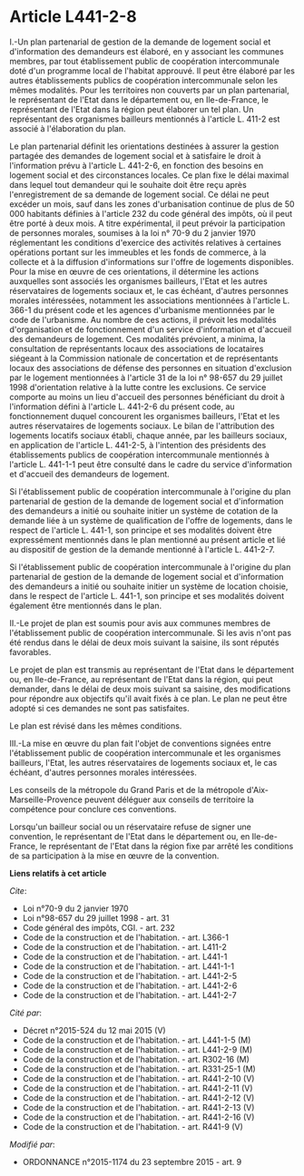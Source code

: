 # Article L441-2-8

I.-Un plan partenarial de gestion de la demande de logement social et d'information des demandeurs est élaboré, en y
associant les communes membres, par tout établissement public de coopération intercommunale doté d'un programme local de
l'habitat approuvé. Il peut être élaboré par les autres établissements publics de coopération intercommunale selon les mêmes
modalités. Pour les territoires non couverts par un plan partenarial, le représentant de l'Etat dans le département ou, en
Ile-de-France, le représentant de l'Etat dans la région peut élaborer un tel plan. Un représentant des organismes bailleurs
mentionnés à l'article L. 411-2 est associé à l'élaboration du plan. 

Le plan partenarial définit les orientations destinées à assurer la gestion partagée des demandes de logement social et à
satisfaire le droit à l'information prévu à l'article L. 441-2-6, en fonction des besoins en logement social et des
circonstances locales. Ce plan fixe le délai maximal dans lequel tout demandeur qui le souhaite doit être reçu après
l'enregistrement de sa demande de logement social. Ce délai ne peut excéder un mois, sauf dans les zones d'urbanisation
continue de plus de 50 000 habitants définies à l'article 232 du code général des impôts, où il peut être porté à deux mois.
A titre expérimental, il peut prévoir la participation de personnes morales, soumises à la loi n° 70-9 du 2 janvier 1970
réglementant les conditions d'exercice des activités relatives à certaines opérations portant sur les immeubles et les fonds
de commerce, à la collecte et à la diffusion d'informations sur l'offre de logements disponibles. Pour la mise en œuvre de
ces orientations, il détermine les actions auxquelles sont associés les organismes bailleurs, l'Etat et les autres
réservataires de logements sociaux et, le cas échéant, d'autres personnes morales intéressées, notamment les associations
mentionnées à l'article L. 366-1 du présent code et les agences d'urbanisme mentionnées par le code de l'urbanisme. Au nombre
de ces actions, il prévoit les modalités d'organisation et de fonctionnement d'un service d'information et d'accueil des
demandeurs de logement. Ces modalités prévoient, a minima, la consultation de représentants locaux des associations de
locataires siégeant à la Commission nationale de concertation et de représentants locaux des associations de défense des
personnes en situation d'exclusion par le logement mentionnées à l'article 31 de la loi n° 98-657 du 29 juillet 1998
d'orientation relative à la lutte contre les exclusions. Ce service comporte au moins un lieu d'accueil des personnes
bénéficiant du droit à l'information défini à l'article L. 441-2-6 du présent code, au fonctionnement duquel concourent les
organismes bailleurs, l'Etat et les autres réservataires de logements sociaux. Le bilan de l'attribution des logements
locatifs sociaux établi, chaque année, par les bailleurs sociaux, en application de l'article L. 441-2-5, à l'intention des
présidents des établissements publics de coopération intercommunale mentionnés à l'article L. 441-1-1 peut être consulté dans
le cadre du service d'information et d'accueil des demandeurs de logement. 

Si l'établissement public de coopération intercommunale à l'origine du plan partenarial de gestion de la demande de logement
social et d'information des demandeurs a initié ou souhaite initier un système de cotation de la demande liée à un système de
qualification de l'offre de logements, dans le respect de l'article L. 441-1, son principe et ses modalités doivent être
expressément mentionnés dans le plan mentionné au présent article et lié au dispositif de gestion de la demande mentionné à
l'article L. 441-2-7. 

Si l'établissement public de coopération intercommunale à l'origine du plan partenarial de gestion de la demande de logement
social et d'information des demandeurs a initié ou souhaite initier un système de location choisie, dans le respect de
l'article L. 441-1, son principe et ses modalités doivent également être mentionnés dans le plan. 

II.-Le projet de plan est soumis pour avis aux communes membres de l'établissement public de coopération intercommunale. Si
les avis n'ont pas été rendus dans le délai de deux mois suivant la saisine, ils sont réputés favorables. 

Le projet de plan est transmis au représentant de l'Etat dans le département ou, en Ile-de-France, au représentant de l'Etat
dans la région, qui peut demander, dans le délai de deux mois suivant sa saisine, des modifications pour répondre aux
objectifs qu'il avait fixés à ce plan. Le plan ne peut être adopté si ces demandes ne sont pas satisfaites. 

Le plan est révisé dans les mêmes conditions. 

III.-La mise en œuvre du plan fait l'objet de conventions signées entre l'établissement public de coopération intercommunale
et les organismes bailleurs, l'Etat, les autres réservataires de logements sociaux et, le cas échéant, d'autres personnes
morales intéressées. 

Les conseils de la métropole du Grand Paris et de la métropole d'Aix-Marseille-Provence peuvent déléguer aux conseils de
territoire la compétence pour conclure ces conventions. 

Lorsqu'un bailleur social ou un réservataire refuse de signer une convention, le représentant de l'Etat dans le département
ou, en Ile-de-France, le représentant de l'Etat dans la région fixe par arrêté les conditions de sa participation à la mise
en œuvre de la convention.

**Liens relatifs à cet article**

_Cite_:

  - Loi n°70-9 du 2 janvier 1970
  - Loi n°98-657 du 29 juillet 1998 - art. 31
  - Code général des impôts, CGI. - art. 232
  - Code de la construction et de l'habitation. - art. L366-1
  - Code de la construction et de l'habitation. - art. L411-2
  - Code de la construction et de l'habitation. - art. L441-1
  - Code de la construction et de l'habitation. - art. L441-1-1
  - Code de la construction et de l'habitation. - art. L441-2-5
  - Code de la construction et de l'habitation. - art. L441-2-6
  - Code de la construction et de l'habitation. - art. L441-2-7

_Cité par_:

  - Décret n°2015-524 du 12 mai 2015 (V)
  - Code de la construction et de l'habitation. - art. L441-1-5 (M)
  - Code de la construction et de l'habitation. - art. L441-2-9 (M)
  - Code de la construction et de l'habitation. - art. R302-16 (M)
  - Code de la construction et de l'habitation. - art. R331-25-1 (M)
  - Code de la construction et de l'habitation. - art. R441-2-10 (V)
  - Code de la construction et de l'habitation. - art. R441-2-11 (V)
  - Code de la construction et de l'habitation. - art. R441-2-12 (V)
  - Code de la construction et de l'habitation. - art. R441-2-13 (V)
  - Code de la construction et de l'habitation. - art. R441-2-16 (V)
  - Code de la construction et de l'habitation. - art. R441-9 (V)

_Modifié par_:

  - ORDONNANCE n°2015-1174 du 23 septembre 2015 - art. 9

